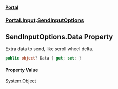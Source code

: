 #### [Portal](index.md 'index')
### [Portal.Input](Portal.Input.md 'Portal.Input').[SendInputOptions](Portal.Input.SendInputOptions.md 'Portal.Input.SendInputOptions')

## SendInputOptions.Data Property

Extra data to send, like scroll wheel delta.

```csharp
public object? Data { get; set; }
```

#### Property Value
[System.Object](https://docs.microsoft.com/en-us/dotnet/api/System.Object 'System.Object')